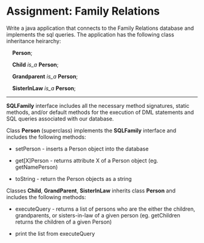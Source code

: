# Assignment: Family Relations
Write a java application that connects to the Family Relations database and implements the sql queries. The application has the following class inheritance heirarchy:

&nbsp;&nbsp;&nbsp;&nbsp;**Person**;

&nbsp;&nbsp;&nbsp;&nbsp;**Child** *is_a* **Person**;

&nbsp;&nbsp;&nbsp;&nbsp;**Grandparent** *is_a* **Person**;

&nbsp;&nbsp;&nbsp;&nbsp;**SisterInLaw** *is_a* **Person**;

---

**SQLFamily** interface includes all the necessary method signatures, static methods, and/or default methods for the execution of DML statements and SQL queries associated with our database.

Class **Person** (superclass) implements the  **SQLFamily** interface and includes the following methods:

+ setPerson - inserts a Person object into the database

+ get[X]Person - returns attribute X of a Person object (eg. getNamePerson)

+ toString - return the Person objects as a string

Classes **Child**, **GrandParent**, **SisterInLaw** inherits class **Person** and includes the following methods:

+ executeQuery - returns a list of persons who are the either the children, grandparents, or sisters-in-law of a given person (eg. getChildren returns the children of a given Person)

+ print the list from executeQuery